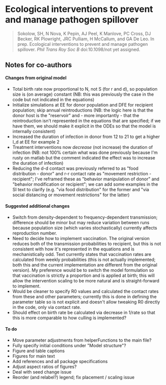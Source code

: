 # Ecological interventions to prevent and manage pathogen spillover

> Sokolow, SH, N Nova, K Pepin, AJ Peel, K Manlove, PC Cross, DJ Becker, RK Plowright, JRC Pulliam, H McCallum, and GA De Leo. In prep. Ecological interventions to prevent and manage pathogen spillover. _Phil Trans Roy Soc B_ doi:10.1098/not yet assigned.

## Notes for co-authors

#### Changes from original model

- Total birth rate now proportional to N, not S (for r and d), so population size is (on average) constant (NB: this was previously the case in the code but not indicated in the equations)
- Initialize simulations at EE for donor population and DFE for recipient population; skip annual reintroductions (NB: the logic here is that the donor host is the "reservoir" and - more importantly - that the reintroduction isn't represented in the equations that are specified; if we have them, we should make it explicit in the ODEs so that the model is internally consistent)
- Increased the duration of infection in donor from 12 to 21 to get a higher I_d at EE for example 2
- Treatment interventions now _decrease_ (not increase) the duration of infection (NB: not 100\% certain what was done previously because I'm rusty on matlab but the comment indicated the effect was to increase the duration of infection)
- Reducing the d-d contact was previously referred to as "food distribution - donor" and r-r contact rate as "movement restriction - recipient"; I've reframed these as "behavior manipulation of donor" and "behavior modification or recipient"; we can add some examples in the SI text to clarify (e.g. "via food distribution" for the former and "via social distancing or movement restrictions" for the latter)

#### Suggested additional changes

- Switch from density-dependent to frequency-dependent transmission; difference should be minor but may reduce variation between runs because population size (which varies stochastically) currently affects reproduction number.
- Need to decide how to implement vaccination. The original version reduces both of the transmission probabilities to recipient, but this is not consistent with how it's represented in the equations and is mechanistically odd. Text currently states that vaccination rates are calculated from weekly probabilities (this is not actually implemented; both this and the current implementation are different from the original version). My preference would be to switch the model formulation so that vaccination is strictly a proportion and is applied at birth; this will allow the intervention scaling to be more natural and is straight-forward to implement.
- Would be cleaner to specify R0 values and calculated the contact rates from these and other parameters; currently this is done in defining the parameter table so is not explicit and doesn't allow tweaking R0 directly in the code, only via contact rate.
- Should effect on birth rate be calculated via decrease in 1/rate so that this is more comparable to how culling is implemented?

#### To do

- Move parameter adjustments from helperFunctions to the main file?
- Fully specify initial conditions under "Model structure"?
- Figure and table captions
- Figures for main text
- Add references and all package specifications
- Adjust aspect ratios of figures?
- Deal with seed change issue
- Reorder (and relabel?) legend; fix placement / scaling issue

